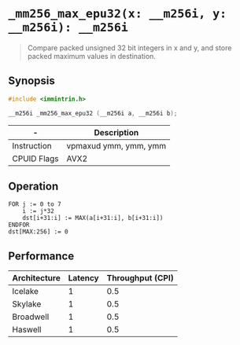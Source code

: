 `_mm256_max_epu32(x: __m256i, y: __m256i): __m256i`
===================================================

> Compare packed unsigned 32 bit integers in x and y, and store packed maximum values in destination.

## Synopsis

```c
#include <immintrin.h>

__m256i _mm256_max_epu32 (__m256i a, __m256i b);
```

| -           | Description           |
| ----------- | --------------------- |
| Instruction | vpmaxud ymm, ymm, ymm |
| CPUID Flags | AVX2                  |

## Operation

```
FOR j := 0 to 7
	i := j*32
	dst[i+31:i] := MAX(a[i+31:i], b[i+31:i])
ENDFOR
dst[MAX:256] := 0
```

## Performance

| Architecture | Latency | Throughput (CPI) |
| ------------ | ------- | ---------------- |
| Icelake      | 1       | 0.5              |
| Skylake      | 1       | 0.5              |
| Broadwell    | 1       | 0.5              |
| Haswell      | 1       | 0.5              |
